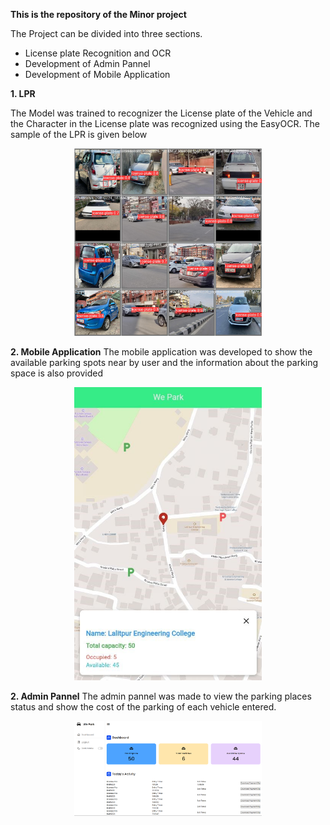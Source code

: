 **This is the repository of the Minor project** 

The Project can be divided into three sections.
- License plate Recognition and OCR
- Development of Admin Pannel 
- Development of Mobile Application

**1. LPR**

 The Model was trained to recognizer the License plate of the Vehicle and the Character in the License plate was recognized using the EasyOCR.
                                                   The sample of the LPR is given below 

  
 <p align="center">
 <img src="https://github.com/SudipTimalsina/Minor_proj_LEC/raw/main/img/License-plate-recognized.jpg" alt="License Plate Recognized" width="300"/>
 </p>

**2. Mobile Application**
The mobile application was developed to show the available parking spots near by user and the information about the parking space is also provided 
  

  
 <p align="center">
 <img src="https://github.com/SudipTimalsina/Minor_proj_LEC/raw/main/img/mapp.jpg" alt="Mobile Application " width="300"/>
 </p>
 
**2. Admin Pannel**
The admin pannel was made to view the parking places status and show the cost of the parking of each vehicle entered.

  
 <p align="center">
 <img src="https://github.com/SudipTimalsina/Minor_proj_LEC/raw/main/img/admin_dashboard.png" alt="Admin Dashboard " width="300"/>
 </p>
 
